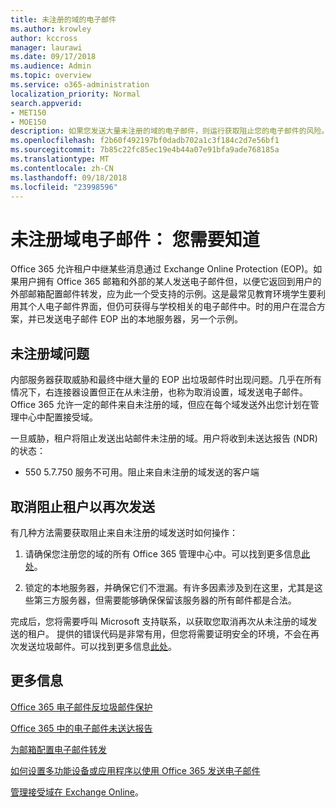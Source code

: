```yaml
---
title: 未注册的域的电子邮件
ms.author: krowley
author: kccross
manager: laurawi
ms.date: 09/17/2018
ms.audience: Admin
ms.topic: overview
ms.service: o365-administration
localization_priority: Normal
search.appverid:
- MET150
- MOE150
description: 如果您发送大量未注册的域的电子邮件，则运行获取阻止您的电子邮件的风险。阅读此文，了解详细信息。
ms.openlocfilehash: f2b60f492197bf0dadb702a1c3f184c2d7e56bf1
ms.sourcegitcommit: 7b85c22fc85ec19e4b44a07e91bfa9ade768185a
ms.translationtype: MT
ms.contentlocale: zh-CN
ms.lasthandoff: 09/18/2018
ms.locfileid: "23998596"
---
```

# <a name="unregistered-domain-email-what-you-need-to-know"></a>未注册域电子邮件： 您需要知道

Office 365 允许租户中继某些消息通过 Exchange Online Protection (EOP)。如果用户拥有 Office 365 邮箱和外部的某人发送电子邮件但，以便它返回到用户的外部邮箱配置邮件转发，应为此一个受支持的示例。这是最常见教育环境学生要利用其个人电子邮件界面，但仍可获得与学校相关的电子邮件中。时的用户在混合方案，并已发送电子邮件 EOP 出的本地服务器，另一个示例。

## <a name="problems-with-unregistered-domains"></a>未注册域问题

内部服务器获取威胁和最终中继大量的 EOP 出垃圾邮件时出现问题。几乎在所有情况下，右连接器设置但正在从未注册，也称为取消设置，域发送电子邮件。Office 365 允许一定的邮件来自未注册的域，但应在每个域发送外出您计划在管理中心中配置接受域。

一旦威胁，租户将阻止发送出站邮件未注册的域。用户将收到未送达报告 (NDR) 的状态：

- 550 5.7.750 服务不可用。阻止来自未注册的域发送的客户端

## <a name="unblocking-tenant-in-order-to-send-again"></a>取消阻止租户以再次发送

有几种方法需要获取阻止来自未注册的域发送时如何操作：

1. 请确保您注册您的域的所有 Office 365 管理中心中。可以找到更多信息[此处](https://docs.microsoft.com/en-us/exchange/mail-flow-best-practices/manage-accepted-domains/manage-accepted-domains)。

2. 锁定的本地服务器，并确保它们不泄漏。有许多因素涉及到在这里，尤其是这些第三方服务器，但需要能够确保保留该服务器的所有邮件都是合法。

完成后，您将需要呼叫 Microsoft 支持联系，以获取您取消再次从未注册的域发送的租户。 提供的错误代码是非常有用，但您将需要证明安全的环境，不会在再次发送垃圾邮件。可以找到更多信息[此处](https://support.office.com/en-us/article/Contact-support-for-business-products-Admin-Help-32a17ca7-6fa0-4870-8a8d-e25ba4ccfd4b#ID0EAADAAA=online)。
  
## <a name="for-more-information"></a>更多信息

[Office 365 电子邮件反垃圾邮件保护](anti-spam-protection.md)

[Office 365 中的电子邮件未送达报告](https://support.office.com/article/email-non-delivery-reports-in-office-365-51daa6b9-2e35-49c4-a0c9-df85bf8533c3)

[为邮箱配置电子邮件转发](https://docs.microsoft.com/en-us/exchange/recipients-in-exchange-online/manage-user-mailboxes/configure-email-forwarding)

[如何设置多功能设备或应用程序以使用 Office 365 发送电子邮件](https://support.office.com/en-us/article/How-to-set-up-a-multifunction-device-or-application-to-send-email-using-Office-365-69f58e99-c550-4274-ad18-c805d654b4c4)

[管理接受域在 Exchange Online](https://docs.microsoft.com/en-us/exchange/mail-flow-best-practices/manage-accepted-domains/manage-accepted-domains)。
